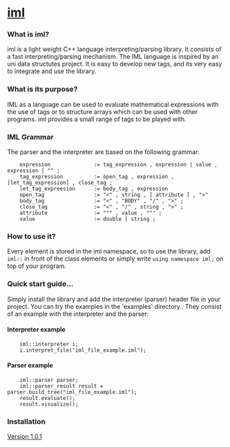 # [iml](https://docs.google.com/document/d/1MXNOaWoTIxODs8LzAuqIOLq4j4mkw4ZweVLvbJe6XKs/edit)

### What is iml?
iml is a light weight C++ language interpreting/parsing library. It consists of a fast interpreting/parsing mechanism. The IML language is inspired by an uni data structutes project. It is easy to develop new tags, and its very easy to integrate and use the library.

### What is its purpose?
IML as a language can be used to evaluate mathematical expressions with the use of tags or to structure arrays which can be used with other programs. iml provides a small range of tags to be played with.

### IML Grammar
The parser and the interpreter are based on the following grammar:
```
    expression              := tag_expression , expression | value , expression | "" ;
    tag_expression          := open_tag , expression , [let_tag_expression] , close_tag ;
    let_tag_expreesion      := body_tag , expression
    open_tag                := "<" , string , [ attribute ] , ">"
    body_tag                := "<" , "BODY" , "/" , ">" ;
    close_tag               := "<" , "/" , string , ">" ; 
    attribute               := """ , value , """ ;
    value                   := double | string ;
```

### How to use it?
Every element is stored in the iml namespace, so to use the library, add `iml::` in front of the class elements or simply write 
`using namespace iml;` on top of your program.

### Quick start guide...
Simply install the library and add the interpreter (parser) header file in your project.
You can try the examples in the 'examples' directory.. They consist of an example with the interpreter and the parser:

#### Interpreter example
```
    iml::interpreter i;
    i.interpret_file("iml_file_example.iml");
```

#### Parser example
```
    iml::parser parser;
    iml::parser_result result = parser.build_tree("iml_file_example.iml");
    result.evaluate();
    result.visualize();
```

### Installation
[Version 1.0.1](https://github.com/Stuksi/iml/releases/download/v1.0.1/iml.zip)